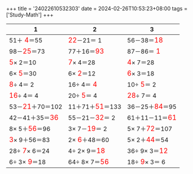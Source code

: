 +++ 
title = '24022610532303' 
date = 2024-02-26T10:53:23+08:00 
tags = ['Study-Math'] 
+++ 

1 | 2 | 3 
-- | -- | -- 
51＋<font color=red size=4> 4</font>＝55 | <font color=red size=4>22</font>－21＝ 1 | 56－38＝<font color=red size=4>18</font> 
98－<font color=red size=4>25</font>＝73 | 77＋16＝<font color=red size=4>93</font> | 87－86＝<font color=red size=4> 1</font> 
<font color=red size=4> 5</font>× 2＝10 | <font color=red size=4> 7</font>× 4＝28 | <font color=red size=4> 4</font>× 7＝28 
 6×<font color=red size=4> 5</font>＝30 |  6×<font color=red size=4> 2</font>＝12 | <font color=red size=4> 6</font>× 3＝18 
<font color=red size=4> 8</font>÷ 4＝ 2 | 16÷ 4＝<font color=red size=4> 4</font> | 10÷<font color=red size=4> 5</font>＝ 2 
<font color=red size=4>16</font>÷ 4＝ 4 | 20÷<font color=red size=4> 5</font>＝ 4 | <font color=red size=4>28</font>÷ 7＝ 4 
53－<font color=red size=4>21</font>＋70＝102 | 11＋71＋<font color=red size=4>51</font>＝133 | 36－25＋<font color=red size=4>84</font>＝95 
42－41＋35＝<font color=red size=4>36</font> | 55－21－<font color=red size=4>32</font>＝ 2 | 61＋11－11＝<font color=red size=4>61</font> 
 8× 5＋<font color=red size=4>56</font>＝96 |  3× 7－<font color=red size=4>19</font>＝ 2 |  5× 7＋<font color=red size=4>72</font>＝107 
<font color=red size=4> 3</font>× 9＋56＝83 |  2×<font color=red size=4> 6</font>＋48＝60 |  5× 2＋<font color=red size=4>44</font>＝54 
28÷<font color=red size=4> 7</font>× 6＝24 |  4÷ 2× 9＝<font color=red size=4>18</font> | 36÷ 9× 3＝<font color=red size=4>12</font> 
 6÷ 3×<font color=red size=4> 9</font>＝18 | 64÷ 8× 7＝<font color=red size=4>56</font> | 18÷<font color=red size=4> 9</font>× 3＝ 6 

